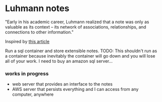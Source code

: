 # Luhmann notes


"Early in his academic career, Luhmann realized that a note was only as valuable as its context – its network of associations, relationships, and connections to other information."

Inspired by [this article](https://praxis.fortelabs.co/how-to-take-smart-notes/)

Run a sql container and store extensible notes. TODO: This shouldn't run as a container because inevitably the container will go down and you will lose all of your work. I need to buy an amazon sql server...

### works in progress

- web server that provides an interface to the notes 
- AWS server that persists everything and I can access from any computer, anywhere
